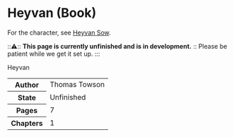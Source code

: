 # Heyvan (Book)

<div class="hatnote">
  For the character, see <a href="?entry=heyvan-sow" title="Heyvan Sow">Heyvan Sow</a>.
</div>

:::warning:::
  **This page is currently unfinished and is in development.**
  :: Please be patient while we get it set up.
:::

<div class="infobox main-border">
  <div class="infobox-title">Heyvan</div>
  <table cellpadding="4">
    <tbody>
      <tr>
        <th>Author</th>
        <td>Thomas Towson</td>
      </tr>
      <tr>
        <th>State</th>
        <td>Unfinished</td>
      </tr>
      <tr>
        <th>Pages</th>
        <td>7</td>
      </tr>
      <tr>
        <th>Chapters</th>
        <td>1</td>
      </tr>
    </tbody>
  </table>
</div>